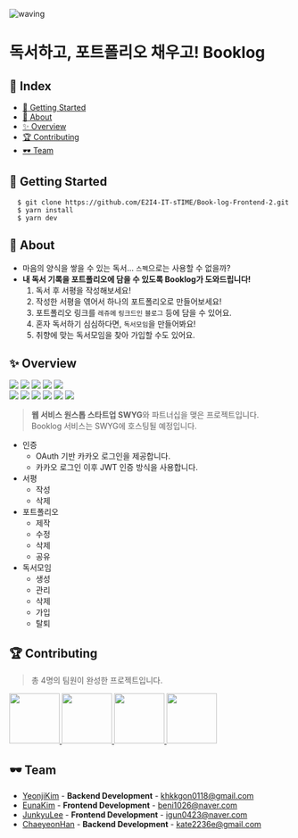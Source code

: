 ![waving](https://capsule-render.vercel.app/api?type=waving&height=200&text=Booklog&fontAlign=70&fontAlignY=35&color=gradient)

# 독서하고, 포트폴리오 채우고! Booklog

## 🎉 Index

- [🎊 Getting Started](#🎊-getting-started)
- [🎠 About](#🎠-about)
- [✨ Overview](#✨-overview)
- [🏆 Contributing](#🏆-contributing)
- [🕶 Team](#🕶-team)

## 🎊 Getting Started

```
  $ git clone https://github.com/E2I4-IT-sTIME/Book-log-Frontend-2.git
  $ yarn install
  $ yarn dev
```

## 🎠 About

- 마음의 양식을 쌓을 수 있는 독서... `스펙`으로는 사용할 수 없을까?
- **내 독서 기록을 포트폴리오에 담을 수 있도록 Booklog가 도와드립니다!**
  1. 독서 후 서평을 작성해보세요!
  2. 작성한 서평을 엮어서 하나의 포트폴리오로 만들어보세요!
  3. 포트폴리오 링크를 `레쥬메` `링크드인` `블로그` 등에 담을 수 있어요.
  4. 혼자 독서하기 심심하다면, `독서모임`을 만들어봐요!
  5. 취향에 맞는 독서모임을 찾아 가입할 수도 있어요.

## ✨ Overview

<img src="https://img.shields.io/badge/TypeScript-3178C6?style=plastic-square&logo=TypeScript&logoColor=white"/> <img src="https://img.shields.io/badge/Next.js-000000?style=plastic-square&logo=Next.js&logoColor=white"/> <img src="https://img.shields.io/badge/axios-5A29E4?style=plastic-square&logo=axios&logoColor=white"/> <img src="https://img.shields.io/badge/recoil-007AF4?style=plastic-square&logo=redux&logoColor=white"/> <img src="https://img.shields.io/badge/Figma-F24E1E?style=plastic&logo=Figma&logoColor=white"/><br/>
<img src="https://img.shields.io/badge/Spring Boot-6DB33F?style=plastic-square&logo=Spring Boot&logoColor=white"/> <img src="https://img.shields.io/badge/MySQL-4479A1?style=plastic-square&logo=MySQL&logoColor=white"/> <img src="https://img.shields.io/badge/Gradle-02303A?style=plastic-square&logo=Gradle&logoColor=white"/> <img src="https://img.shields.io/badge/Amazon RDS-527FFF?style=plastic-square&logo=Amazon RDS&logoColor=white"/> <img src="https://img.shields.io/badge/Amazon EC2-FF9900?style=plastic-square&logo=Amazon EC2&logoColor=white"/> <img src="https://img.shields.io/badge/NGINX-009639?style=plastic-square&logo=NGINX&logoColor=white"/>

> **웹 서비스 원스톱 스타트업 SWYG**와 파트너십을 맺은 프로젝트입니다.<br/>
> Booklog 서비스는 SWYG에 호스팅될 예정입니다.

- 인증
  - OAuth 기반 카카오 로그인을 제공합니다.
  - 카카오 로그인 이후 JWT 인증 방식을 사용합니다.
- 서평
  - 작성
  - 삭제
- 포트폴리오
  - 제작
  - 수정
  - 삭제
  - 공유
- 독서모임
  - 생성
  - 관리
  - 삭제
  - 가입
  - 탈퇴

## 🏆 Contributing

> 총 4명의 팀원이 완성한 프로젝트입니다.

<p>
<a href="https://github.com/rladuswl">
    <img src="https://avatars.githubusercontent.com/u/96656191?v=4" width="90">
</a>
<a href="https://github.com/beni1026">
    <img src="https://avatars.githubusercontent.com/u/67576476?v=4" width="90">
</a>
<a href="https://github.com/Jun99uu">
    <img src="https://avatars.githubusercontent.com/u/44965706?v=4" width="90">
</a>
<a href="https://github.com/ChaeyeonHan">
    <img src="https://avatars.githubusercontent.com/u/71596178?v=4" width="90">
</a>
</p>

## 🕶 Team

- [YeonjiKim](https://github.com/rladuswl) - **Backend Development** - <khkkgon0118@gmail.com>
- [EunaKim](https://github.com/beni1026) - **Frontend Development** - <beni1026@naver.com>
- [JunkyuLee](https://github.com/Jun99uu) - **Frontend Development** - <igun0423@naver.com>
- [ChaeyeonHan](https://github.com/ChaeyeonHan) - **Backend Development** - <kate2236e@gmail.com>
